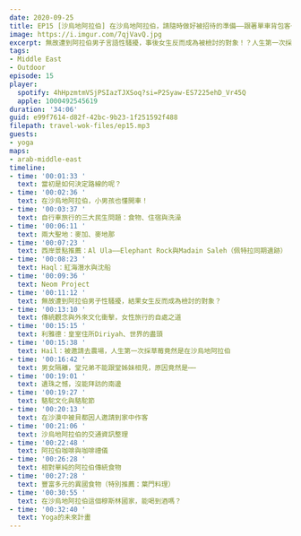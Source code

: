 ```yaml
---
date: 2020-09-25
title: EP15 [沙烏地阿拉伯] 在沙烏地阿拉伯，請隨時做好被招待的準備——跟著單車背包客一起探索半島！ ft. 單車背包客Yoga
image: https://i.imgur.com/7qjVavQ.jpg
excerpt: 無故遭到阿拉伯男子言語性騷擾，事後女生反而成為被檢討的對象！？人生第一次採草莓，竟然是在沙烏地阿拉伯的沙漠裡？在沙漠裡騎上幾百公里的自行車，要怎麼吃飯睡覺洗澡？數千年來與駱駝為伍的貝都因人，到了21世紀，過著怎樣的生活？Yoga將帶領我們繼續深入沙烏地阿拉伯，分享更多路上與人相會的故事。充滿人情味的自行車半島之旅，現在就讓我們跟著Yoga一起出發吧！
tags:
- Middle East
- Outdoor
episode: 15
player:
  spotify: 4hHpzmtmVSjPSIazTJXSoq?si=P2Syaw-ES7225ehD_Vr45Q
  apple: 1000492545619
duration: '34:06'
guid: e99f7614-d82f-42bc-9b23-1f251592f488
filepath: travel-wok-files/ep15.mp3
guests:
- yoga
maps:
- arab-middle-east
timeline:
- time: '00:01:33 '
  text: 當初是如何決定路線的呢？
- time: '00:02:36 '
  text: 在沙烏地阿拉伯，小男孩也懂開車！
- time: '00:03:37 '
  text: 自行車旅行的三大民生問題：食物、住宿與洗澡
- time: '00:06:11 '
  text: 兩大聖地：麥加、麥地那
- time: '00:07:23 '
  text: 西岸景點推薦：Al Ula——Elephant Rock與Madain Saleh（佩特拉同期遺跡）
- time: '00:08:23 '
  text: Haql：紅海潛水與沈船
- time: '00:09:36 '
  text: Neom Project
- time: '00:11:12 '
  text: 無故遭到阿拉伯男子性騷擾，結果女生反而成為檢討的對象？
- time: '00:13:10 '
  text: 傳統觀念與外來文化衝擊，女性旅行的自處之道
- time: '00:15:15 '
  text: 利雅德：皇室住所Diriyah、世界的盡頭
- time: '00:15:38 '
  text: Hail：被邀請去農場，人生第一次採草莓竟然是在沙烏地阿拉伯
- time: '00:16:42 '
  text: 男女隔離，堂兄弟不能跟堂姊妹相見，原因竟然是⋯⋯
- time: '00:19:01 '
  text: 遺珠之憾，沒能拜訪的南邊
- time: '00:19:27 '
  text: 駱駝文化與駱駝節
- time: '00:20:13 '
  text: 在沙漠中被貝都因人邀請到家中作客
- time: '00:21:06 '
  text: 沙烏地阿拉伯的交通資訊整理
- time: '00:22:48 '
  text: 阿拉伯咖啡與咖啡禮儀
- time: '00:26:28 '
  text: 相對單純的阿拉伯傳統食物
- time: '00:27:28 '
  text: 豐富多元的異國食物（特別推薦：葉門料理）
- time: '00:30:55 '
  text: 在沙烏地阿拉伯這個穆斯林國家，能喝到酒嗎？
- time: '00:32:40 '
  text: Yoga的未來計畫
---
```


